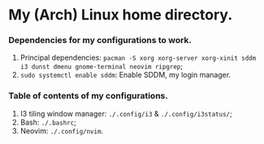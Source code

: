 # My (Arch) Linux home directory.

### Dependencies for my configurations to work.
1. Principal dependencies: `pacman -S xorg xorg-server xorg-xinit sddm i3 dunst dmenu gnome-terminal neovim ripgrep`;
2. `sudo systemctl enable sddm`: Enable SDDM, my login manager.

### Table of contents of my configurations.
1. I3 tiling window manager: `./.config/i3` & `./.config/i3status/`;
2. Bash: `./.bashrc`;
3. Neovim: `./.config/nvim`.
